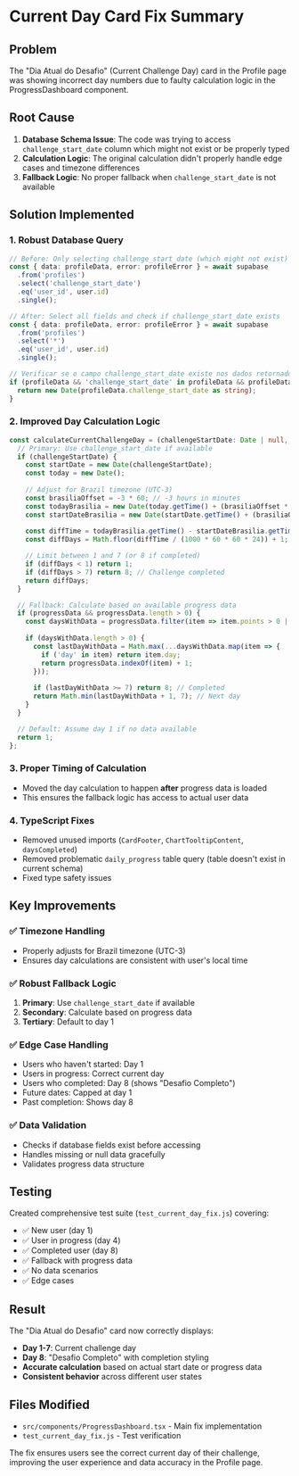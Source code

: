 # Current Day Card Fix Summary

## Problem
The "Dia Atual do Desafio" (Current Challenge Day) card in the Profile page was showing incorrect day numbers due to faulty calculation logic in the ProgressDashboard component.

## Root Cause
1. **Database Schema Issue**: The code was trying to access `challenge_start_date` column which might not exist or be properly typed
2. **Calculation Logic**: The original calculation didn't properly handle edge cases and timezone differences
3. **Fallback Logic**: No proper fallback when `challenge_start_date` is not available

## Solution Implemented

### 1. Robust Database Query
```typescript
// Before: Only selecting challenge_start_date (which might not exist)
const { data: profileData, error: profileError } = await supabase
  .from('profiles')
  .select('challenge_start_date')
  .eq('user_id', user.id)
  .single();

// After: Select all fields and check if challenge_start_date exists
const { data: profileData, error: profileError } = await supabase
  .from('profiles')
  .select('*')
  .eq('user_id', user.id)
  .single();

// Verificar se o campo challenge_start_date existe nos dados retornados
if (profileData && 'challenge_start_date' in profileData && profileData.challenge_start_date) {
  return new Date(profileData.challenge_start_date as string);
}
```

### 2. Improved Day Calculation Logic
```typescript
const calculateCurrentChallengeDay = (challengeStartDate: Date | null, progressData: any[]) => {
  // Primary: Use challenge_start_date if available
  if (challengeStartDate) {
    const startDate = new Date(challengeStartDate);
    const today = new Date();
    
    // Adjust for Brazil timezone (UTC-3)
    const brasiliaOffset = -3 * 60; // -3 hours in minutes
    const todayBrasilia = new Date(today.getTime() + (brasiliaOffset * 60 * 1000));
    const startDateBrasilia = new Date(startDate.getTime() + (brasiliaOffset * 60 * 1000));
    
    const diffTime = todayBrasilia.getTime() - startDateBrasilia.getTime();
    const diffDays = Math.floor(diffTime / (1000 * 60 * 60 * 24)) + 1;

    // Limit between 1 and 7 (or 8 if completed)
    if (diffDays < 1) return 1;
    if (diffDays > 7) return 8; // Challenge completed
    return diffDays;
  }

  // Fallback: Calculate based on available progress data
  if (progressData && progressData.length > 0) {
    const daysWithData = progressData.filter(item => item.points > 0 || item.pontuacao_total > 0);
    
    if (daysWithData.length > 0) {
      const lastDayWithData = Math.max(...daysWithData.map(item => {
        if ('day' in item) return item.day;
        return progressData.indexOf(item) + 1;
      }));
      
      if (lastDayWithData >= 7) return 8; // Completed
      return Math.min(lastDayWithData + 1, 7); // Next day
    }
  }

  // Default: Assume day 1 if no data available
  return 1;
};
```

### 3. Proper Timing of Calculation
- Moved the day calculation to happen **after** progress data is loaded
- This ensures the fallback logic has access to actual user data

### 4. TypeScript Fixes
- Removed unused imports (`CardFooter`, `ChartTooltipContent`, `daysCompleted`)
- Removed problematic `daily_progress` table query (table doesn't exist in current schema)
- Fixed type safety issues

## Key Improvements

### ✅ Timezone Handling
- Properly adjusts for Brazil timezone (UTC-3)
- Ensures day calculations are consistent with user's local time

### ✅ Robust Fallback Logic
1. **Primary**: Use `challenge_start_date` if available
2. **Secondary**: Calculate based on progress data
3. **Tertiary**: Default to day 1

### ✅ Edge Case Handling
- Users who haven't started: Day 1
- Users in progress: Correct current day
- Users who completed: Day 8 (shows "Desafio Completo")
- Future dates: Capped at day 1
- Past completion: Shows day 8

### ✅ Data Validation
- Checks if database fields exist before accessing
- Handles missing or null data gracefully
- Validates progress data structure

## Testing
Created comprehensive test suite (`test_current_day_fix.js`) covering:
- ✅ New user (day 1)
- ✅ User in progress (day 4)
- ✅ Completed user (day 8)
- ✅ Fallback with progress data
- ✅ No data scenarios
- ✅ Edge cases

## Result
The "Dia Atual do Desafio" card now correctly displays:
- **Day 1-7**: Current challenge day
- **Day 8**: "Desafio Completo" with completion styling
- **Accurate calculation** based on actual start date or progress data
- **Consistent behavior** across different user states

## Files Modified
- `src/components/ProgressDashboard.tsx` - Main fix implementation
- `test_current_day_fix.js` - Test verification

The fix ensures users see the correct current day of their challenge, improving the user experience and data accuracy in the Profile page.
